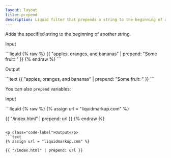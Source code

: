 ```yaml
---
layout: layout
title: prepend
description: Liquid filter that prepends a string to the beginning of another string.
---
```


Adds the specified string to the beginning of another string.

<p class="code-label">Input</p>
```liquid
{% raw %}
{{ "apples, oranges, and bananas" | prepend: "Some fruit: " }}
{% endraw %}
```

<p class="code-label">Output</p>
```text
{{ "apples, oranges, and bananas" | prepend: "Some fruit: " }}
```

You can also `prepend` variables:

<p class="code-label">Input</p>
```liquid
{% raw %}
{% assign url = "liquidmarkup.com" %}

{{ "/index.html" | prepend: url }}
{% endraw %}
```

<p class="code-label">Output</p>
```text
{% assign url = "liquidmarkup.com" %}

{{ "/index.html" | prepend: url }}
```
